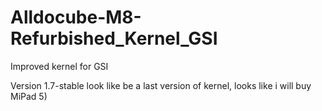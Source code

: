 # Alldocube-M8-Refurbished_Kernel_GSI
Improved kernel for GSI

Version 1.7-stable look like be a last version of kernel, looks like i will buy MiPad 5) 
